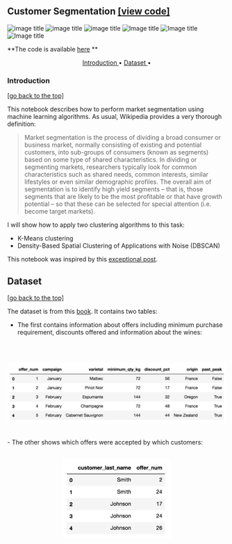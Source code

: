 ## Customer Segmentation [[view code]]( https://github.com/rjwizecom/unsupervised_machine_learning/blob/main/clustering_for_customer_segmentation/notebooks/customer_segmentation.ipynb) 
![image title](https://img.shields.io/badge/statsmodels-0.9.0-blue.svg) ![image title](https://img.shields.io/badge/python-v3.6-green.svg) ![image title](https://img.shields.io/badge/ntlk-v3.2.5-yellow.svg) ![Image title](https://img.shields.io/badge/sklearn-0.19.1-orange.svg) ![Image title](https://img.shields.io/badge/pandas-0.22.0-red.svg) ![Image title](https://img.shields.io/badge/matplotlib-v2.1.2-orange.svg)

**The code is available [here]( https://github.com/rjwizecom/unsupervised_machine_learning/blob/main/clustering_for_customer_segmentation/notebooks/customer_segmentation.ipynb) **

<p align="center">
  <a href="#intro"> Introduction </a> •
  <a href="#data"> Dataset </a> •
</p> 

<a id = 'intro'></a>
### Introduction
[[go back to the top]](#Table-of-contents)

This notebook describes how to perform market segmentation using machine learning algorithms. As usual, Wikipedia provides a very thorough definition:

> Market segmentation is the process of dividing a broad consumer or business market, normally consisting of existing and potential customers, into sub-groups of consumers (known as segments) based on some type of shared characteristics. In dividing or segmenting markets, researchers typically look for common characteristics such as shared needs, common interests, similar lifestyles or even similar demographic profiles. The overall aim of segmentation is to identify high yield segments – that is, those segments that are likely to be the most profitable or that have growth potential – so that these can be selected for special attention (i.e. become target markets).

I will show how to apply two clustering algorithms to this task:
- K-Means clustering
- Density-Based Spatial Clustering of Applications with Noise (DBSCAN)

This notebook was inspired by this [exceptional post](http://blog.yhat.com/posts/customer-segmentation-using-python.html).

<a id = 'data'></a>
## Dataset

[[go back to the top]](#Table-of-contents)

The dataset is from this [book](https://www.amazon.com/Data-Smart-Science-Transform-Information-ebook/dp/B00F0WRXI0/ref=mt_kindle?_encoding=UTF8&me=). It contains two tables:
- The first contains information about offers including minimum purchase requirement, discounts offered and information about the wines: 
<br>
<br>
<p align="center">
  <img src="images/df1.png" 
       width="650">
</p>
<br>
- The other shows which offers were accepted by which customers: 
<br>
<br>
<p align="center">
  <img src="images/df2.png" 
       width="250">
</p>
<br>
